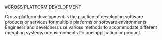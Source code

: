 #CROSS PLATFORM DEVELOPMENT

Cross-platform development is the practice of developing software products or services for multiple platforms or software environments. Engineers and developers use various methods to accommodate different operating systems or environments for one application or product.